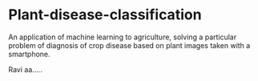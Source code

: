 # Plant-disease-classification
An application of machine learning to agriculture, solving a
particular problem of diagnosis of crop disease based on plant
images taken with a smartphone.

Ravi aa.....
